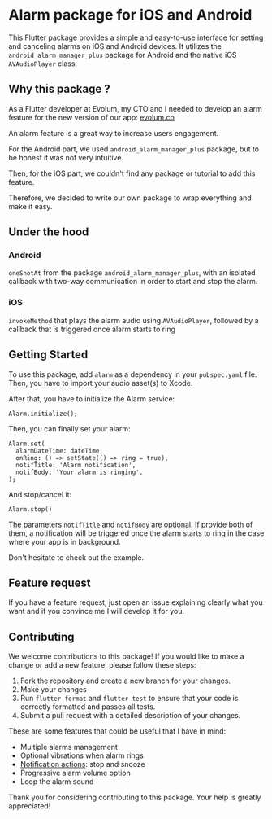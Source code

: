 # Alarm package for iOS and Android

This Flutter package provides a simple and easy-to-use interface for setting and canceling alarms on iOS and Android devices. It utilizes the `android_alarm_manager_plus` package for Android and the native iOS `AVAudioPlayer` class.

## Why this package ?

As a Flutter developer at Evolum, my CTO and I needed to develop an alarm feature for the new version of our app: [evolum.co](evolum.co)

An alarm feature is a great way to increase users engagement.

For the Android part, we used `android_alarm_manager_plus` package, but to be honest it was not very intuitive.

Then, for the iOS part, we couldn't find any package or tutorial to add this feature.

Therefore, we decided to write our own package to wrap everything and make it easy.

## Under the hood
### Android
`oneShotAt` from the package `android_alarm_manager_plus`, with an isolated callback with two-way communication in order to start and stop the alarm.

### iOS
`invokeMethod` that plays the alarm audio using `AVAudioPlayer`, followed by a callback that is triggered once alarm starts to ring

## Getting Started

To use this package, add `alarm` as a dependency in your `pubspec.yaml` file.
Then, you have to import your audio asset(s) to Xcode.

After that, you have to initialize the Alarm service:
```
Alarm.initialize();
```

Then, you can finally set your alarm:
```
Alarm.set(
  alarmDateTime: dateTime,
  onRing: () => setState(() => ring = true),
  notifTitle: 'Alarm notification',
  notifBody: 'Your alarm is ringing',
);
```

And stop/cancel it:
```
Alarm.stop()
```

The parameters `notifTitle` and `notifBody` are optional. If provide both of them, a notification will be triggered once the alarm starts to ring in the case where your app is in background.

Don't hesitate to check out the example.

## Feature request

If you have a feature request, just open an issue explaining clearly what you want and if you convince me I will develop it for you.

## Contributing

We welcome contributions to this package! If you would like to make a change or add a new feature, please follow these steps:

1.  Fork the repository and create a new branch for your changes.
2.  Make your changes
3.  Run `flutter format` and `flutter test` to ensure that your code is correctly formatted and passes all tests.
4.  Submit a pull request with a detailed description of your changes.

These are some features that could be useful that I have in mind:
- Multiple alarms management
- Optional vibrations when alarm rings
- [Notification actions](https://pub.dev/packages/flutter_local_notifications#notification-actions): stop and snooze
- Progressive alarm volume option
- Loop the alarm sound

Thank you for considering contributing to this package. Your help is greatly appreciated!
